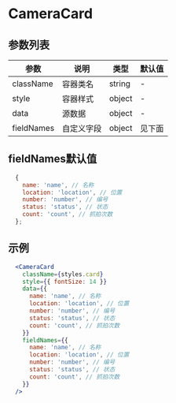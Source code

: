# CameraCard

## 参数列表

| 参数 | 说明 | 类型 | 默认值 |
| -- | -- | -- | -- |
| className | 容器类名 | string | - |
| style | 容器样式 | object | - |
| data | 源数据 | object | - |
| fieldNames | 自定义字段 | object | 见下面 |

## fieldNames默认值

```js
  {
    name: 'name', // 名称
    location: 'location', // 位置
    number: 'number', // 编号
    status: 'status', // 状态
    count: 'count', // 抓拍次数
  };
```

## 示例

```jsx
  <CameraCard
    className={styles.card}
    style={{ fontSize: 14 }}
    data={{
      name: 'name', // 名称
      location: 'location', // 位置
      number: 'number', // 编号
      status: 'status', // 状态
      count: 'count', // 抓拍次数
    }}
    fieldNames={{
      name: 'name', // 名称
      location: 'location', // 位置
      number: 'number', // 编号
      status: 'status', // 状态
      count: 'count', // 抓拍次数
    }}
  />
```
